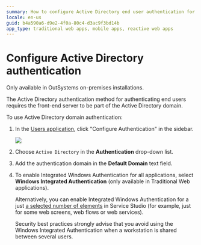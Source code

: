 ```yaml
---
summary: How to configure Active Directory end user authentication for your applications.
locale: en-us
guid: b4a590a6-d9e2-4f0a-80c4-d3ac9f3bd14b
app_type: traditional web apps, mobile apps, reactive web apps
---
```


# Configure Active Directory authentication

<div class="info" markdown="1">

Only available in OutSystems on-premises installations.

</div>

The Active Directory authentication method for authenticating end users requires the front-end server to be part of the Active Directory domain.

To use Active Directory domain authentication:

1. In the [Users application](<../accessing-users.md>), click "Configure Authentication" in the sidebar.

    ![](<images/users-auth-active-directory.png>)

1. Choose `Active Directory` in the **Authentication** drop-down list.

1. Add the authentication domain in the **Default Domain** text field.

1. To enable Integrated Windows Authentication for all applications, select **Windows Integrated Authentication** (only available in Traditional Web applications).

    Alternatively, you can enable Integrated Windows Authentication for a just [a selected number of elements](integrated-authentication.md) in Service Studio (for example, just for some web screens, web flows or web services).
    
    <div class="info" markdown="1">
    Security best practices strongly advise that you avoid using the Windows Integrated Authentication when a workstation is shared between several users.
    </div>
